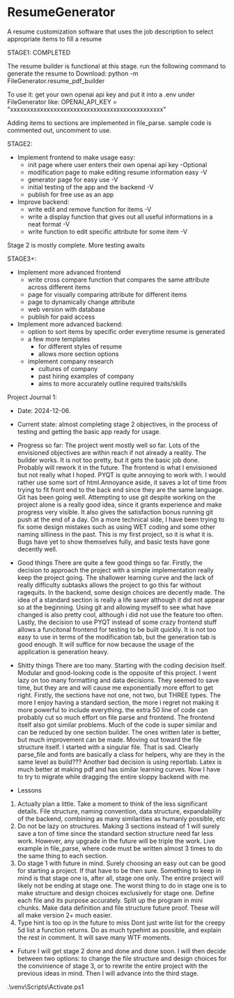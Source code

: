 # ResumeGenerator
A resume customization software that uses the job description to select appropriate items to fill a resume

STAGE1: COMPLETED

The resume builder is functional at this stage. run the following command to generate the resume to Download:
python -m FileGenerator.resume_pdf_builder

To use it: get your own openai api key and put it into a .env under FileGenerator like:
OPENAI_API_KEY = "xxxxxxxxxxxxxxxxxxxxxxxxxxxxxxxxxxxxxxxxxxxxxx"

Adding items to sections are implemented in file_parse. sample code is commented out, uncomment to use. 

STAGE2:
- Implement frontend to make usage easy:
    - init page where user enters their own openai api key -Optional
    - modification page to make editing resume information easy -V
    - generator page for easy use -V
    - initial testing of the app and the backend -V
    - publish for free use as an app
- Improve backend:
    - write edit and remove function for items -V
    - write a display function that gives out all useful informations in a neat format -V
    - write function to edit specific attribute for some item -V

Stage 2 is mostly complete. More testing awaits

STAGE3+:
- Implement more advanced frontend
    - write cross compare function that compares the same attribute across different items
    - page for visually comparing attribute for different items
    - page to dynamically change attribute 
    - web version with database
    - publish for paid access 
- Implement more advanced backend:
    - option to sort items by specific order everytime resume is generated
    - a few more templates
        - for different styles of resume
        - allows more section options
    - implement company research
        - cultures of company
        - past hiring examples of company
        - aims to more accurately outline required traits/skills


Project Journal 1:
- Date: 2024-12-06.
- Current state: almost completing stage 2 objectives, in the process of testing and getting the basic app ready for usage.

- Progress so far:
The project went mostly well so far. Lots of the envisioned objectives are within reach if not already a reality. The builder works. It is not too pretty, but it gets the basic job done. Probably will rework it in the future. The frontend is what I envisioned but not really what I hoped. PYQT is quite annoying to work with. I would rather use some sort of html.Annoyance aside, it saves a lot of time from trying to fit front end to the back end since they are the same language. Git has been going well. Attempting to use git despite working on the project alone is a really good idea, since it grants experience and make progress very visible. It also gives the satisfaction bonus running git push at the end of a day.
On a more technical side, I have been trying to fix some design mistakes such as using WET coding and some other naming silliness in the past. This is my first project, so it is what it is. Bugs have yet to show themselves fully, and basic tests have gone decently well. 

- Good things
There are quite a few good things so far. Firstly, the decision to approach the project with a simple implementation really keep the project going. The shallower learning curve and the lack of really difficulty subtasks allows the project to go this far without ragequits. In the backend, some design choices are decently made. The idea of a standard section is really a life saver although it did not appear so at the beginning. Using git and allowing myself to see what have changed is also pretty cool, although i did not use the feature too often. Lastly, the decision to use PYQT instead of some crazy frontend stuff allows a funcitonal frontend for testing to be built quickly. It is not too easy to use in terms of the modification tab, but the generation tab is good enough. It will suffice for now because the usage of the application is generation heavy.

- Shitty things
There are too many. Starting with the coding decision itself. Modular and good-looking code is the opposite of this project. I went lazy on too many formatting and data decisions. They seemed to save time, but they are and will cause me exponentially more effort to get right. Firstly, the sections have not one, not two, but THREE types. The more I enjoy having a standard section, the more i regret not making it more powerful to include everything. the extra 50 line of code can probably cut so much effort on file parse and frontend. The frontend itself also got similar problems. Much of the code is super similar and can be reduced by one section builder. The ones written later is better, but much improvement can be made. Moving out toward the file structure itself. I started with a singular file. That is sad. Clearly parse_file and fonts are basically a class for helpers, why are they in the same level as build??? Another bad decision is using reportlab. Latex is much better at making pdf and has similar learning curves. Now I have to try to migrate while dragging the entire sloppy backend with me.

- Lessons
1. Actually plan a little. 
Take a moment to think of the less significant details. File structure, naming convention, data structure, expandability of the backend, combining as many similarities as humanly possible, etc
2. Do not be lazy on structures.
Making 3 sections instead of 1 will surely save a ton of time since the standard section structure need far less work. However, any upgrade in the future will be triple the work. Live example in file_parse, where code must be written almost 3 times to do the same thing to each section.
3. Do stage 1 with future in mind. 
Surely choosing an easy out can be good for starting a project. If that have to be then sure. Something to keep in mind is that stage one is, after all, stage one only. The entire project will likely not be ending at stage one. The worst thing to do in stage one is to make structure and design choices exclusively for stage one. Define each file and its purpose accurately. Split up the program in mini chunks. Make data definition and file structure future proof. These will all make version 2+ much easier.
4. Type hint is too op in the future to miss
Dont just write list for the creepy 5d list a function returns. Do as much typehint as possible, and explain the rest in comment. It will save many WTF moments.

- Future
I will get stage 2 done and done and done soon. I will then decide between two options: to change the file structure and design choices for the convinience of stage 3, or to rewrite the entire project with the previous ideas in mind. Then I will advance into the third stage.

.\venv\Scripts\Activate.ps1